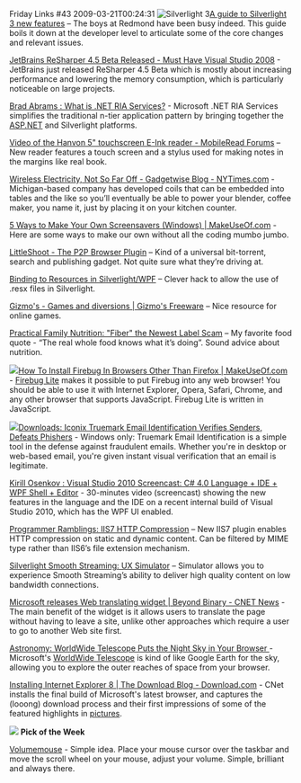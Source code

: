 Friday Links #43
2009-03-21T00:24:31
![Silverlight 3](http://storage.timheuer.com/timsl3mock.png)[A guide to Silverlight 3 new features](http://timheuer.com/blog/archive/2009/03/18/silverlight-3-whats-new-a-guide.aspx) – The boys at Redmond have been busy indeed. This guide boils it down at the developer level to articulate some of the core changes and relevant issues.

[JetBrains ReSharper 4.5 Beta Released - Must Have Visual Studio 2008](http://davidhayden.com/blog/dave/archive/2009/03/17/JetBrainsReSharper45BetaReleasedMustHaveVisualStudio2008AddIn.aspx) - JetBrains just released ReSharper 4.5 Beta which is mostly about increasing performance and lowering the memory consumption, which is particularly noticeable on large projects.

[Brad Abrams : What is .NET RIA Services?](http://blogs.msdn.com/brada/archive/2009/03/19/what-is-net-ria-services.aspx) - Microsoft .NET RIA Services simplifies the traditional n-tier application pattern by bringing together the [ASP.NET](http://ASP.NET) and Silverlight platforms.

[Video of the Hanvon 5" touchscreen E-Ink reader - MobileRead Forums](http://www.mobileread.com/forums/showthread.php?t=42088) – New reader features a touch screen and a stylus used for making notes in the margins like real book.

[Wireless Electricity, Not So Far Off - Gadgetwise Blog - NYTimes.com](http://gadgetwise.blogs.nytimes.com/2009/03/13/wireless-electricity-not-so-far-off/) - Michigan-based company has developed coils that can be embedded into tables and the like so you’ll eventually be able to power your blender, coffee maker, you name it, just by placing it on your kitchen counter.

[5 Ways to Make Your Own Screensavers (Windows) | MakeUseOf.com](http://www.makeuseof.com/tag/5-ways-to-make-your-own-screensavers-windows/) - Here are some ways to make our own without all the coding mumbo jumbo.

[LittleShoot - The P2P Browser Plugin](http://www.littleshoot.org/) – Kind of a universal bit-torrent, search and publishing gadget. Not quite sure what they’re driving at.

[Binding to Resources in Silverlight/WPF](http://houseofbilz.com/archive/2009/03/15/binding-to-resources-in-silverlightwpf.aspx) – Clever hack to allow the use of .resx files in Silverlight. 

[Gizmo's - Games and diversions | Gizmo's Freeware](http://www.techsupportalert.com/games) – Nice resource for online games.

[Practical Family Nutrition: "Fiber" the Newest Label Scam](http://practicalfamilynutrition.blogspot.com/2009/03/fiber-newest-label-scam.html) – My favorite food quote - “The real whole food knows what it’s doing”. Sound advice about nutrition.

![](http://www.makeuseof.com/wp-content/uploads/2009/02/firebuglogo.gif)[How To Install Firebug In Browsers Other Than Firefox | MakeUseOf.com](http://www.makeuseof.com/tag/install-firebug-for-browsers-other-than-firefox/) - [Firebug Lite](http://getfirebug.com/lite.html) makes it possible to put Firebug into any web browser! You should be able to use it with Internet Explorer, Opera, Safari, Chrome, and any other browser that supports JavaScript. Firebug Lite is written in JavaScript.

![](http://cache.gawker.com/assets/images/lifehacker/2009/03/2009-03-13_210941.png)[Downloads: Iconix Truemark Email Identification Verifies Senders, Defeats Phishers](http://lifehacker.com/5169903/iconix-truemark-email-identification-verifies-senders-defeats-phishers) - Windows only: Truemark Email Identification is a simple tool in the defense against fraudulent emails. Whether you're in desktop or web-based email, you're given instant visual verification that an email is legitimate.

[Kirill Osenkov : Visual Studio 2010 Screencast: C# 4.0 Language + IDE + WPF Shell + Editor](http://blogs.msdn.com/kirillosenkov/archive/2009/03/13/visual-studio-2010-screencast-c-4-0-language-ide-wpf-shell-editor.aspx) - 30-minutes video (screencast) showing the new features in the language and the IDE on a recent internal build of Visual Studio 2010, which has the WPF UI enabled.

[Programmer Ramblings: IIS7 HTTP Compression](http://programmerramblings.blogspot.com/2008/01/iis7-http-compression.html) – New IIS7 plugin enables HTTP compression on static and dynamic content. Can be filtered by MIME type rather than IIS6’s file extension mechanism.

[Silverlight Smooth Streaming: UX Simulator](http://timheuer.com/blog/archive/2009/03/17/silverlight-and-smooth-streaming-simulator.aspx) – Simulator allows you to experience Smooth Streaming’s ability to deliver high quality content on low bandwidth connections.

[Microsoft releases Web translating widget | Beyond Binary - CNET News](http://news.cnet.com/8301-13860_3-10199253-56.html?tag=mncol;txt) - The main benefit of the widget is it allows users to translate the page without having to leave a site, unlike other approaches which require a user to go to another Web site first.

[Astronomy: WorldWide Telescope Puts the Night Sky in Your Browser ](http://lifehacker.com/5174138/worldwide-telescope-puts-the-night-sky-in-your-browser)- Microsoft's [WorldWide Telescope](http://lifehacker.com/tag/worldwide-telescope/) is kind of like Google Earth for the sky, allowing you to explore the outer reaches of space from your browser.

[Installing Internet Explorer 8 | The Download Blog - Download.com](http://download.cnet.com/8301-2007_4-10200277-12.html?part=rss&subj=news&tag=2547-1_3-0-5) - CNet installs the final build of Microsoft's latest browser, and captures the (looong) download process and their first impressions of some of the featured highlights in [pictures](http://download.cnet.com/2300-2137_4-10000568-1.html).

![](http://tbn0.google.com/images?q=tbn:nhLY8ooGs-Z-AM:http://freshwater.976-tuna.com/e107_images/icons/firer.png) **Pick of the Week**

[Volumemouse](http://www.nirsoft.net/utils/volumouse.html) - Simple idea. Place your mouse cursor over the taskbar and move the scroll wheel on your mouse, adjust your volume. Simple, brilliant and always there.
